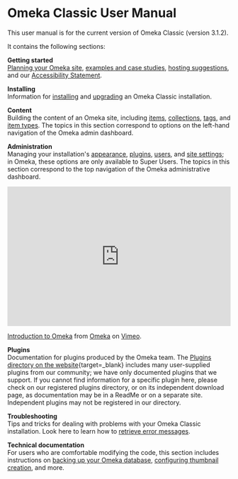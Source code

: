 # Omeka Classic User Manual

This user manual is for the current version of Omeka Classic (version 3.1.2). 

It contains the following sections:

**Getting started**  
[Planning your Omeka site](GettingStarted/Site_Planning_Tips/), [examples and case studies](GettingStarted/UsingOmeka), [hosting suggestions](GettingStarted/Hosting_Suggestions), and our [Accessibility Statement](GettingStarted/Accessibility_Statement). 

**Installing**  
Information for [installing](Installation/Installing) and [upgrading](Installation/Upgrading) an Omeka Classic installation.

**Content**  
Building the content of an Omeka site, including [items](Content/Items), [collections](Content/Collections), [tags](Content/Tags), and [item types](Content/Item_Types). The topics in this section correspond to options on the left-hand navigation of the Omeka admin dashboard.

**Administration**  
Managing your installation's [appearance](Admin/Appearance/Appearance_Settings/), [plugins](Admin/Adding_and_Managing_Plugins), [users](Admin/Users), and [site settings](Admin/Settings/General_Settings/); in Omeka, these options are only available to Super Users. The topics in this section correspond to the top navigation of the Omeka administrative dashboard.

<div style="padding:62.5% 0 0 0;position:relative;"><iframe src="https://player.vimeo.com/video/55973380?h=40ff8c64b3" style="position:absolute;top:0;left:0;width:100%;height:100%;" frameborder="0" allow="autoplay; fullscreen; picture-in-picture" allowfullscreen></iframe></div><script src="https://player.vimeo.com/api/player.js"></script>
<p><a href="https://vimeo.com/55973380">Introduction to Omeka</a> from <a href="https://vimeo.com/omeka">Omeka</a> on <a href="https://vimeo.com">Vimeo</a>.</p>

**Plugins**  
Documentation for plugins produced by the Omeka team. The [Plugins directory on the website](https://omeka.org/classic/plugins/){target=_blank} includes many user-supplied plugins from our community; we have only documented plugins that we support. If you cannot find information for a specific plugin here, please check on our registered plugins directory, or on its independent download page, as documentation may be in a ReadMe or on a separate site. Independent plugins may not be registered in our directory.

**Troubleshooting**  
Tips and tricks for dealing with problems with your Omeka Classic installation. Look here to learn how to [retrieve error messages](Troubleshooting/Retrieving_Error_Messages).

**Technical documentation**  
For users who are comfortable modifying the code, this section includes instructions on [backing up your Omeka database](Technical/Backing_up_an_Omeka_Database), [configuring thumbnail creation](Technical/ConfiguringThumbnailCreation), and more.
